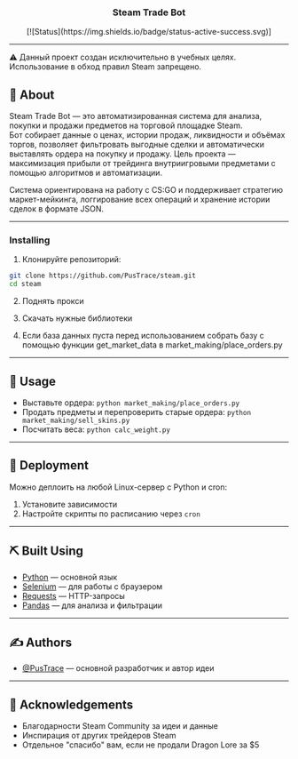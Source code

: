 <h3 align="center">Steam Trade Bot</h3>

<div align="center">
[![Status](https://img.shields.io/badge/status-active-success.svg)]
</div>

---
⚠️ Данный проект создан исключительно в учебных целях. Использование в обход правил Steam запрещено.

## 🧐 About

Steam Trade Bot — это автоматизированная система для анализа, покупки и продажи предметов на торговой площадке Steam.  
Бот собирает данные о ценах, истории продаж, ликвидности и объёмах торгов, позволяет фильтровать выгодные сделки и автоматически выставлять ордера на покупку и продажу. Цель проекта — максимизация прибыли от трейдинга внутриигровыми предметами с помощью алгоритмов и автоматизации.

Система ориентирована на работу с CS:GO и поддерживает стратегию маркет-мейкинга, логгирование всех операций и хранение истории сделок в формате JSON.

---

### Installing

1. Клонируйте репозиторий:

```bash
git clone https://github.com/PusTrace/steam.git
cd steam
```

2. Поднять прокси

3. Скачать нужные библиотеки

4. Если база данных пуста перед использованием собрать базу с помощью функции get_market_data в market_making/place_orders.py

---

## 🎈 Usage

- Выставьте ордера: `python market_making/place_orders.py`
- Продать предметы и перепроверить старые ордера: `python market_making/sell_skins.py`
- Посчитать веса: `python calc_weight.py`

---

## 🚀 Deployment

Можно деплоить на любой Linux-сервер с Python и cron:

1. Установите зависимости
2. Настройте скрипты по расписанию через `cron`

---

## ⛏️ Built Using

- [Python](https://www.python.org/) — основной язык
- [Selenium](https://www.selenium.dev/) — для работы с браузером
- [Requests](https://docs.python-requests.org/) — HTTP-запросы
- [Pandas](https://pandas.pydata.org/) — для анализа и фильтрации

---

## ✍️ Authors

- [@PusTrace](https://github.com/PusTrace) — основной разработчик и автор идеи

---

## 🎉 Acknowledgements

- Благодарности Steam Community за идеи и данные
- Инспирация от других трейдеров Steam
- Отдельное "спасибо" вам, если не продали Dragon Lore за $5